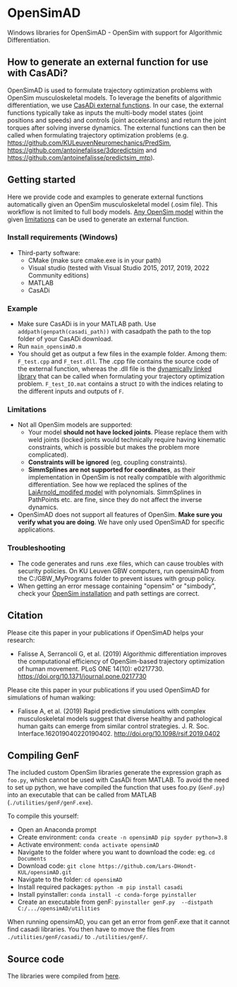 # OpenSimAD
Windows libraries for OpenSimAD - OpenSim with support for Algorithmic Differentiation.

## How to generate an external function for use with CasADi?
OpenSimAD is used to formulate trajectory optimization problems with OpenSim musculoskeletal models. To leverage the benefits of algorithmic differentiation, we use [CasADi external functions](https://web.casadi.org/docs/#casadi-s-external-function). In our case, the external functions typically take as inputs the multi-body model states (joint positions and speeds) and controls (joint accelerations) and return the joint torques after solving inverse dynamics. The external functions can then be called when formulating trajectory optimization problems (e.g. https://github.com/KULeuvenNeuromechanics/PredSim, https://github.com/antoinefalisse/3dpredictsim and https://github.com/antoinefalisse/predictsim_mtp).


## Getting started
Here we provide code and examples to generate external functions automatically given an OpenSim musculoskeletal model (.osim file).
This workflow is not limited to full body models. [Any OpenSim model](https://user-images.githubusercontent.com/71920801/143950905-9ef6263e-c763-409a-bf7e-905efd8d28b8.png) within the given [limitations](#Limitations) can be used to generate an external function.

### Install requirements (Windows)
  - Third-party software:
    - CMake (make sure cmake.exe is in your path)
    - Visual studio (tested with Visual Studio 2015, 2017, 2019, 2022 Community editions)
    - MATLAB
    - CasADi

### Example
  - Make sure CasADi is in your MATLAB path. Use `addpath(genpath(casadi_path))` with casadpath the path to the top folder of your CasADi download.
  - Run `main_opensimAD.m`
  - You should get as output a few files in the example folder. Among them: `F_test.cpp` and `F_test.dll`. The .cpp file contains the source code of the external function, whereas the .dll file is the [dynamically linked library](https://web.casadi.org/docs/#casadi-s-external-function) that can be called when formulating your trajectory optimization problem. `F_test_IO.mat` contains a struct `IO` with the indices relating to the different inputs and outputs of `F`.

### Limitations
  - Not all OpenSim models are supported:
    - Your model **should not have locked joints**. Please replace them with weld joints (locked joints would technically require having kinematic constraints, which is possible but makes the problem more complicated).
    - **Constraints will be ignored** (eg, coupling constraints).
    - **SimmSplines are not supported for coordinates**, as their implementation in OpenSim is not really compatible with algorithmic differentiation. See how we replaced the splines of the [LaiArnold_modifed model](https://simtk.org/projects/model-high-flex) with polynomials. SimmSplines in PathPoints etc. are fine, since they do not affect the inverse dynamics.
  - OpenSimAD does not support all features of OpenSim. **Make sure you verify what you are doing**. We have only used OpenSimAD for specific applications.

### Troubleshooting
- The code generates and runs .exe files, which can cause troubles with security policies. On KU Leuven GBW computers, run opensimAD from the C:/GBW_MyPrograms folder to prevent issues with group policy.
- When getting an error message containing "opensim" or "simbody", check your [OpenSim installation](https://simtk-confluence.stanford.edu:8443/display/OpenSim/Scripting+with+Matlab) and path settings are correct.

## Citation
Please cite this paper in your publications if OpenSimAD helps your research:
  - Falisse A, Serrancolí G, et al. (2019) Algorithmic differentiation improves the computational efficiency of OpenSim-based trajectory optimization of human movement. PLoS ONE 14(10): e0217730. https://doi.org/10.1371/journal.pone.0217730

Please cite this paper in your publications if you used OpenSimAD for simulations of human walking:
  - Falisse A, et al. (2019) Rapid predictive simulations with complex musculoskeletal models suggest that diverse healthy and pathological human gaits can emerge from similar control strategies. J. R. Soc. Interface.162019040220190402. http://doi.org/10.1098/rsif.2019.0402

## Compiling GenF
The included custom OpenSim libraries generate the expression graph as `foo.py`, which cannot be used with CasADi from MATLAB. To avoid the need to set up python, we have compiled the function that uses foo.py (`GenF.py`) into an executable that can be called from MATLAB (`./utilities/genF/genF.exe`).

To compile this yourself:
  - Open an Anaconda prompt
  - Create environment: `conda create -n opensimAD pip spyder python=3.8`
  - Activate environment: `conda activate opensimAD`
  - Navigate to the folder where you want to download the code: eg. `cd Documents`
  - Download code: `git clone https://github.com/Lars-DHondt-KUL/opensimAD.git`
  - Navigate to the folder: `cd opensimAD`
  - Install required packages: `python -m pip install casadi`
  - Install pyinstaller:  `conda install -c conda-forge pyinstaller`
  - Create an executable from genF: `pyinstaller genF.py  --distpath C:/.../opensimAD/utilities`

When running opensimAD, you can get an error from genF.exe that it cannot find casadi libraries. You then have to move the files from `./utilities/genF/casadi/` to `./utilities/genF/`.

## Source code
The libraries were compiled from [here](https://github.com/antoinefalisse/opensim-core/tree/AD-recorder-work-py-install).
